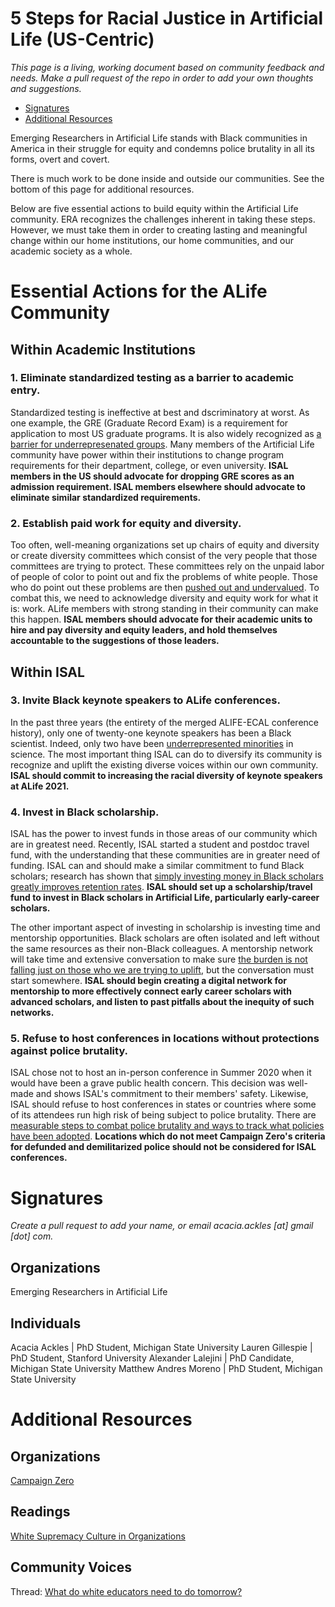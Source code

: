 # 5 Steps for Racial Justice in Artificial Life (US-Centric)

*This page is a living, working document based on community feedback and needs. Make a pull request of the repo in order to add your own thoughts and suggestions.*

* [Signatures](#signatures)
* [Additional Resources](#resources)

Emerging Researchers in Artificial Life stands with Black communities in America in their struggle for equity and condemns police brutality in all its forms, overt and covert. 

There is much work to be done inside and outside our communities. See the bottom of this page for additional resources. 

Below are five essential actions to build equity within the Artificial Life community. ERA recognizes the challenges inherent in taking these steps. However, we must take them in order to creating lasting and meaningful change within our home institutions, our home communities, and our academic society as a whole.

# Essential Actions for the ALife Community

## Within Academic Institutions

### 1. Eliminate standardized testing as a barrier to academic entry.

Standardized testing is ineffective at best and dscriminatory at worst. As one example, the GRE (Graduate Record Exam) is a requirement for application to most US graduate programs. It is also widely recognized as [a barrier for underrepresenated groups](https://smallpondscience.com/2019/03/08/what-are-the-reasons-we-have-for-dropping-the-gre/). Many members of the Artificial Life community have power within their institutions to change program requirements for their department, college, or even university. **ISAL members in the US should advocate for dropping GRE scores as an admission requirement. ISAL members elsewhere should advocate to eliminate similar standardized requirements.**

### 2. Establish paid work for equity and diversity.

Too often, well-meaning organizations set up chairs of equity and diversity or create diversity committees which consist of the very people that those committees are trying to protect. These committees rely on the unpaid labor of people of color to point out and fix the problems of white people. Those who do point out these problems are then [pushed out and undervalued](https://coco-net.org/problem-woman-colour-nonprofit-organizations/). To combat this, we need to acknowledge diversity and equity work for what it is: work. ALife members with strong standing in their community can make this happen. **ISAL members should advocate for their academic units to hire and pay diversity and equity leaders, and hold themselves accountable to the suggestions of those leaders.**

## Within ISAL

### 3. Invite Black keynote speakers to ALife conferences.

In the past three years (the entirety of the merged ALIFE-ECAL conference history), only one of twenty-one keynote speakers has been a Black scientist. Indeed, only two have been [underrepresented minorities](https://diversity.ucsf.edu/URM-definition) in science. The most important thing ISAL can do to diversify its community is recognize and uplift the existing diverse voices within our own community. **ISAL should commit to increasing the racial diversity of keynote speakers at ALife 2021.**

### 4. Invest in Black scholarship.

ISAL has the power to invest funds in those areas of our community which are in greatest need. Recently, ISAL started a student and postdoc travel fund, with the understanding that these communities are in greater need of funding. ISAL can and should make a similar commitment to fund Black scholars; research has shown that [simply investing money in Black scholars greatly improves retention rates](https://www.aip.org/diversity-initiatives/team-up-task-force). **ISAL should set up a scholarship/travel fund to invest in Black scholars in Artificial Life, particularly early-career scholars.**

The other important aspect of investing in scholarship is investing time and mentorship opportunities. Black scholars are often isolated and left without the same resources as their non-Black colleagues. A mentorship network will take time and extensive conversation to make sure [the burden is not falling just on those who we are trying to uplift](https://www.cnn.com/2018/11/28/success/diversity-work-burden/index.html), but the conversation must start somewhere. **ISAL should begin creating a digital network for mentorship to more effectively connect early career scholars with advanced scholars, and listen to past pitfalls about the inequity of such networks.**

### 5. Refuse to host conferences in locations without protections against police brutality. 

ISAL chose not to host an in-person conference in Summer 2020 when it would have been a grave public health concern. This decision was well-made and shows ISAL's commitment to their members' safety. Likewise, ISAL should refuse to host conferences in states or countries where some of its attendees run high risk of being subject to police brutality. There are [measurable steps to combat police brutality and ways to track what policies have been adopted](https://www.joincampaignzero.org/solutions). **Locations which do not meet Campaign Zero's criteria for defunded and demilitarized police should not be considered for ISAL conferences.**

# Signatures <a name="signatures"></a>
*Create a pull request to add your name, or email acacia.ackles [at] gmail [dot] com.*

## Organizations

Emerging Researchers in Artificial Life

## Individuals

Acacia Ackles | PhD Student, Michigan State University
Lauren Gillespie | PhD Student, Stanford University
Alexander Lalejini | PhD Candidate, Michigan State University
Matthew Andres Moreno | PhD Student, Michigan State University

# Additional Resources <a name="resources"></a>

## Organizations

[Campaign Zero](https://www.joincampaignzero.org/)

## Readings

[White Supremacy Culture in Organizations](https://www.thc.texas.gov/public/upload/preserve/museums/files/White_Supremacy_Culture.pdf)

## Community Voices

Thread: [What do white educators need to do tomorrow?](https://threadreaderapp.com/thread/1267333391604527104.html)
